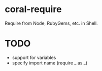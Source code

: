 # coral-require

Require from Node, RubyGems, etc. in Shell.

# TODO
- support for variables
- specify import name (require _ as _)
